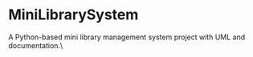 # MiniLibrarySystem
A Python-based mini library management system project with UML and documentation.\
